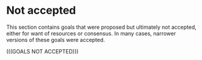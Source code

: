 # Not accepted

This section contains goals that were proposed but ultimately not accepted, either for want of resources or consensus. In many cases, narrower versions of these goals were accepted.

(((GOALS NOT ACCEPTED)))